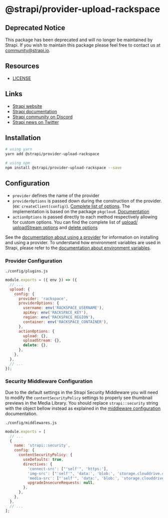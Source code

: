 # @strapi/provider-upload-rackspace

## Deprecated Notice

This package has been deprecated and will no longer be maintained by Strapi. If you wish to maintain this package please feel free to contact us at community@strapi.io.

## Resources

- [LICENSE](LICENSE)

## Links

- [Strapi website](https://strapi.io/)
- [Strapi documentation](https://docs.strapi.io)
- [Strapi community on Discord](https://discord.strapi.io)
- [Strapi news on Twitter](https://twitter.com/strapijs)

## Installation

```bash
# using yarn
yarn add @strapi/provider-upload-rackspace

# using npm
npm install @strapi/provider-upload-rackspace --save
```

## Configuration

- `provider` defines the name of the provider
- `providerOptions` is passed down during the construction of the provider. (ex: `createClient(config)`). [Complete list of options](https://github.com/pkgcloud/pkgcloud/blob/master/docs/providers/rackspace/README.md). The implementation is based on the package `pkgcloud`. [Documentation](https://github.com/pkgcloud/pkgcloud#storage)
- `actionOptions` is passed directly to each method respectively allowing for custom options. You can find the complete list of [upload/ uploadStream options](https://github.com/pkgcloud/pkgcloud#upload-a-file) and [delete options](https://github.com/pkgcloud/pkgcloud/blob/master/docs/providers/rackspace/storage.md#clientremovefilecontainer-file-functionerr-result--)

See the [documentation about using a provider](https://docs.strapi.io/developer-docs/latest/plugins/upload.html#using-a-provider) for information on installing and using a provider. To understand how environment variables are used in Strapi, please refer to the [documentation about environment variables](https://docs.strapi.io/developer-docs/latest/setup-deployment-guides/configurations/optional/environment.html#environment-variables).

### Provider Configuration

`./config/plugins.js`

```js
module.exports = ({ env }) => ({
  // ...
  upload: {
    config: {
      provider: 'rackspace',
      providerOptions: {
        username: env('RACKSPACE_USERNAME'),
        apiKey: env('RACKSPACE_KEY'),
        region: env('RACKSPACE_REGION'),
        container: env('RACKSPACE_CONTAINER'),
      },
      actionOptions: {
        upload: {},
        uploadStream: {},
        delete: {},
      },
    },
  },
  // ...
});
```

### Security Middleware Configuration

Due to the default settings in the Strapi Security Middleware you will need to modify the `contentSecurityPolicy` settings to properly see thumbnail previews in the Media Library. You should replace `strapi::security` string with the object bellow instead as explained in the [middleware configuration](https://docs.strapi.io/developer-docs/latest/setup-deployment-guides/configurations/required/middlewares.html#loading-order) documentation.

`./config/middlewares.js`

```js
module.exports = [
  // ...
  {
    name: 'strapi::security',
    config: {
      contentSecurityPolicy: {
        useDefaults: true,
        directives: {
          'connect-src': ["'self'", 'https:'],
          'img-src': ["'self'", 'data:', 'blob:', 'storage.clouddrive.com'],
          'media-src': ["'self'", 'data:', 'blob:', 'storage.clouddrive.com'],
          upgradeInsecureRequests: null,
        },
      },
    },
  },
  // ...
];
```
